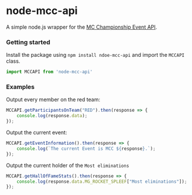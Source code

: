 # node-mcc-api
A simple node.js wrapper for the [MC Championship Event API](https://github.com/Noxcrew/mcchampionship-api).

### Getting started
Install the package using ``npm install ndoe-mcc-api`` and import the ``MCCAPI`` class.
```javascript
import MCCAPI from 'node-mcc-api'
```

### Examples 

Output every member on the red team: 
```javascript
MCCAPI.getParticipantsOnTeam("RED").then(response => {
    console.log(response.data);
});
```
Output the current event: 
```javascript
MCCAPI.getEventInformation().then(response => {
    console.log(`The current Event is MCC ${response}.`);
});
```

Output the current holder of the ``Most eliminations``
```javascript
MCCAPI.getHallOfFameStats().then(response => {
    console.log(response.data.MG_ROCKET_SPLEEF["Most eliminations"]);
});
```
